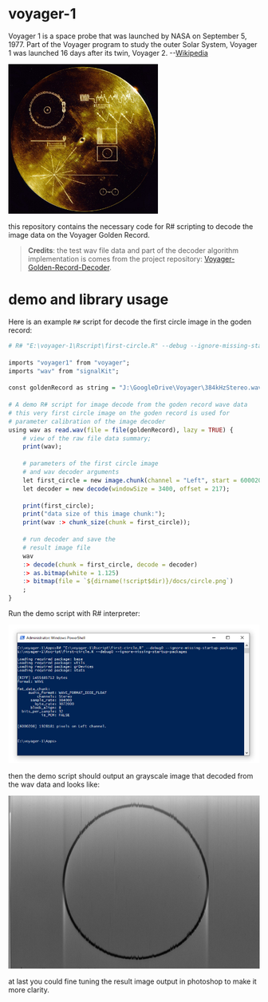 # voyager-1

Voyager 1 is a space probe that was launched by NASA on September 5, 1977. Part of the Voyager program to study the outer Solar System, Voyager 1 was launched 16 days after its twin, Voyager 2. --[Wikipedia](https://en.wikipedia.org/wiki/Voyager_1)

<img src="docs/1080px-The_Sounds_of_Earth_Record_Cover_-_GPN-2000-001978.jpg" style="max-width: 300px;" />

this repository contains the necessary code for R# scripting to decode the image data on the Voyager Golden Record.

> **Credits**: the test wav file data and part of the decoder algorithm implementation is comes from the project repository: [Voyager-Golden-Record-Decoder](https://github.com/mmcc1/Voyager-Golden-Record-Decoder).

# demo and library usage

Here is an example ``R#`` script for decode the first circle image in the goden record:

```R
# R# "E:\voyager-1\Rscript\first-circle.R" --debug --ignore-missing-startup-packages

imports "voyager1" from "voyager";
imports "wav" from "signalKit";

const goldenRecord as string = "J:\GoogleDrive\Voyager\384kHzStereo.wav";

# A demo R# script for image decode from the goden record wave data
# this very first circle image on the goden record is used for 
# parameter calibration of the image decoder
using wav as read.wav(file = file(goldenRecord), lazy = TRUE) {
    # view of the raw file data summary;
    print(wav);

    # parameters of the first circle image
    # and wav decoder arguments
    let first_circle = new image.chunk(channel = "Left", start = 6000208, length = 1928181);
    let decoder = new decode(windowSize = 3400, offset = 217);

    print(first_circle);
    print("data size of this image chunk:");
    print(wav :> chunk_size(chunk = first_circle));

    # run decoder and save the
    # result image file
    wav 
    :> decode(chunk = first_circle, decode = decoder)
    :> as.bitmap(white = 1.125)
    :> bitmap(file = `${dirname(!script$dir)}/docs/circle.png`)
    ;
}
```

Run the demo script with R# interpreter:

![](docs/scripting.PNG)

then the demo script should output an grayscale image that decoded from the wav data and looks like:

![](docs/circle.png)

at last you could fine tuning the result image output in photoshop to make it more clarity.
